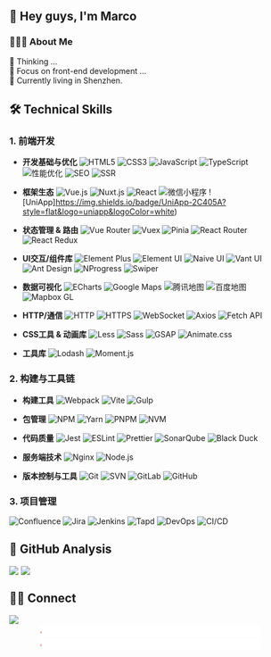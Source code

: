 <!--
 * @Description: 
-->
## 👋 Hey guys, I'm Marco

### 👨🏻‍💻 About Me

💬 Thinking ...\
🤔 Focus on front-end development ...\
🌱 Currently living in Shenzhen.

## 🛠 Technical Skills

### 1. 前端开发
- **开发基础与优化**
![HTML5](https://img.shields.io/badge/HTML5-E34F26?style=flat&logo=html5&logoColor=white)
![CSS3](https://img.shields.io/badge/CSS3-1572B6?style=flat&logo=css3&logoColor=white)
![JavaScript](https://img.shields.io/badge/JavaScript-F7DF1E?style=flat&logo=javascript&logoColor=black)
![TypeScript](https://img.shields.io/badge/TypeScript-3178C6?style=flat&logo=typescript&logoColor=white)
![性能优化](https://img.shields.io/badge/性能优化-FF6B6B?style=flat&logo=speedtest&logoColor=white)
![SEO](https://img.shields.io/badge/SEO-0F9D58?style=flat&logo=google&logoColor=white)
![SSR](https://img.shields.io/badge/SSR-4FC08D?style=flat&logo=vuedotjs&logoColor=white)

- **框架生态**
![Vue.js](https://img.shields.io/badge/Vue.js-4FC08D?style=flat&logo=vuedotjs&logoColor=white)
![Nuxt.js](https://img.shields.io/badge/Nuxt.js-00DC82?style=flat&logo=nuxtdotjs&logoColor=white)
![React](https://img.shields.io/badge/React-61DAFB?style=flat&logo=react&logoColor=black)
![微信小程序](https://img.shields.io/badge/微信小程序-07C160?style=flat&logo=wechat&logoColor=white)
![UniApp]https://img.shields.io/badge/UniApp-2C405A?style=flat&logo=uniapp&logoColor=white)

- **状态管理 & 路由**
![Vue Router](https://img.shields.io/badge/Vue_Router-4FC08D?style=flat&logo=vuedotjs&logoColor=white)
![Vuex](https://img.shields.io/badge/Vuex-4FC08D?style=flat&logo=vuedotjs&logoColor=white)
![Pinia](https://img.shields.io/badge/Pinia-FFD43B?style=flat&logo=pinia&logoColor=000000)
![React Router](https://img.shields.io/badge/React_Router-CA4245?style=flat&logo=reactrouter&logoColor=white)
![React Redux](https://img.shields.io/badge/React_Redux-764ABC?style=flat&logo=redux&logoColor=white)

- **UI交互/组件库**
![Element Plus](https://img.shields.io/badge/Element_Plus-409EFF?style=flat&logo=element&logoColor=white)
![Element UI](https://img.shields.io/badge/Element_UI-409EFF?style=flat&logo=element&logoColor=white)
![Naive UI](https://img.shields.io/badge/Naive_UI-63E2B7?style=flat&logo=data:image/svg+xml;base64,PHN2ZyB4bWxucz0iaHR0cDovL3d3dy53My5vcmcvMjAwMC9zdmciIHZpZXdCb3g9IjAgMCA1MTIgNTEyIj48cGF0aCBmaWxsPSIjNjNlMmI3IiBkPSJNNDQ4IDI1NkMwIDM4Ni41IDExNy41IDUwNCAyNDggNTA0czI0OC0xMTcuNSAyNDgtMjQ4UzM3OC41IDggMjQ4IDggMCAxMjUuNSAwIDI1NnptMjQ4IDBjMC0xMzcuNS0xMTAuNS0yNDgtMjQ4LTI0OFYyNTZjMCAxMzcuNSAxMTAuNSAyNDggMjQ4IDI0OFYyNTZ6Ii8+PC9zdmc+&logoColor=white)
![Vant UI](https://img.shields.io/badge/Vant-4FC08D?style=flat&logo=vuedotjs&logoColor=white)
![Ant Design](https://img.shields.io/badge/Ant_Design-0170FE?style=flat&logo=antdesign&logoColor=white)
![NProgress](https://img.shields.io/badge/NProgress-29D?style=flat&logo=nprogress&logoColor=white)
![Swiper](https://img.shields.io/badge/Swiper-6332F6?style=flat&logo=swiper&logoColor=white)

- **数据可视化**
![ECharts](https://img.shields.io/badge/ECharts-AA344D?style=flat&logo=apacheecharts&logoColor=white)
![Google Maps](https://img.shields.io/badge/Google_Maps-4285F4?style=flat&logo=googlemaps&logoColor=white)
![腾讯地图](https://img.shields.io/badge/腾讯地图-0085FF?style=flat&logo=tencentqq&logoColor=white)
![百度地图](https://img.shields.io/badge/百度地图-2932E1?style=flat&logo=baidu&logoColor=white)
![Mapbox GL](https://img.shields.io/badge/Mapbox_GL-000000?style=flat&logo=mapbox&logoColor=white)

- **HTTP/通信**
![HTTP](https://img.shields.io/badge/HTTP-00599C?style=flat&logo=internetexplorer&logoColor=white)
![HTTPS](https://img.shields.io/badge/HTTPS-0A9EDC?style=flat&logo=internetexplorer&logoColor=white)
![WebSocket](https://img.shields.io/badge/WebSocket-010101?style=flat&logo=websocket&logoColor=white)
![Axios](https://img.shields.io/badge/Axios-5A29E4?style=flat&logo=axios&logoColor=white)
![Fetch API](https://img.shields.io/badge/Fetch-FF6B6B?style=flat&logo=javascript&logoColor=white)

- **CSS工具 & 动画库**
![Less](https://img.shields.io/badge/Less-1D365D?style=flat&logo=less&logoColor=white)
![Sass](https://img.shields.io/badge/Sass-CC6699?style=flat&logo=sass&logoColor=white)
![GSAP](https://img.shields.io/badge/GSAP-88CE02?style=flat&logo=greensock&logoColor=white)
![Animate.css](https://img.shields.io/badge/Animate.css-FF6B6B?style=flat&logo=css3&logoColor=white)

- **工具库**
![Lodash](https://img.shields.io/badge/Lodash-3492FF?style=flat&logo=lodash&logoColor=white)
![Moment.js](https://img.shields.io/badge/Moment.js-5D3FD3?style=flat&logo=momentdotjs&logoColor=white)


### 2. 构建与工具链
- **构建工具**
![Webpack](https://img.shields.io/badge/Webpack-8DD6F9?style=flat&logo=webpack&logoColor=black)
![Vite](https://img.shields.io/badge/Vite-646CFF?style=flat&logo=vite&logoColor=white)
![Gulp](https://img.shields.io/badge/Gulp-CF4647?style=flat&logo=gulp&logoColor=white)

- **包管理**
![NPM](https://img.shields.io/badge/NPM-CB3837?style=flat&logo=npm&logoColor=white)
![Yarn](https://img.shields.io/badge/Yarn-2C8EBB?style=flat&logo=yarn&logoColor=white)
![PNPM](https://img.shields.io/badge/PNPM-F69220?style=flat&logo=pnpm&logoColor=white)
![NVM](https://img.shields.io/badge/NVM-000000?style=flat&logo=nvm&logoColor=white)

- **代码质量**
![Jest](https://img.shields.io/badge/Jest-C21325?style=flat&logo=jest&logoColor=white)
![ESLint](https://img.shields.io/badge/ESLint-4B32C3?style=flat&logo=eslint&logoColor=white)
![Prettier](https://img.shields.io/badge/Prettier-F7B93E?style=flat&logo=prettier&logoColor=black)
![SonarQube](https://img.shields.io/badge/SonarQube-4E9BCD?style=flat&logo=sonarqube&logoColor=white)
![Black Duck](https://img.shields.io/badge/Black_Duck-000000?style=flat&logo=blackduck&logoColor=white)

- **服务端技术**
![Nginx](https://img.shields.io/badge/Nginx-269539?style=flat&logo=nginx&logoColor=white)
![Node.js](https://img.shields.io/badge/Node.js-339933?style=flat&logo=nodedotjs&logoColor=white)


- **版本控制与工具**
![Git](https://img.shields.io/badge/Git-F05032?style=flat&logo=git&logoColor=white)
![SVN](https://img.shields.io/badge/SVN-809CC9?style=flat&logo=subversion&logoColor=white)
![GitLab](https://img.shields.io/badge/GitLab-FCA121?style=flat&logo=gitlab&logoColor=white)
![GitHub](https://img.shields.io/badge/GitHub-181717?style=flat&logo=github&logoColor=white)

### 3. 项目管理
![Confluence](https://img.shields.io/badge/Confluence-172B4D?style=flat&logo=confluence&logoColor=white)
![Jira](https://img.shields.io/badge/Jira-0052CC?style=flat&logo=jira&logoColor=white)
![Jenkins](https://img.shields.io/badge/Jenkins-D24939?style=flat&logo=jenkins&logoColor=white)
![Tapd](https://img.shields.io/badge/Tapd-0052CC?style=flat&logo=tapd&logoColor=white)
![DevOps](https://img.shields.io/badge/DevOps-2496ED?style=flat&logo=devops&logoColor=white)
![CI/CD](https://img.shields.io/badge/CI/CD-2496ED?style=flat&logo=githubactions&logoColor=white)


## 🔭 GitHub Analysis
<a href="https://github.com/yzhenhong">
  <div style="display: flex; gap: 5px;">
    <img src="https://github-readme-stats-eight-theta.vercel.app/api?username=yzhenhong&show_icons=true&theme=vue-dark&include_all_commits=true&count_private=true"/>
    <img src="https://github-readme-stats-eight-theta.vercel.app/api/top-langs/?username=yzhenhong&layout=compact&exclude_lang=java+r&theme=vue-dark"/>
  </div>
</a>

## 🤝🏻 Connect
<a href="https://mail.qq.com/">
  <img src="https://img.shields.io/badge/%E9%82%AE%E7%AE%B1-736647835@qq.com-green"/>
</a>

<div align="center">
  <img src="./img/line.gif" alt="" />
  <img src="./img/line.gif" alt="" />
</div>
